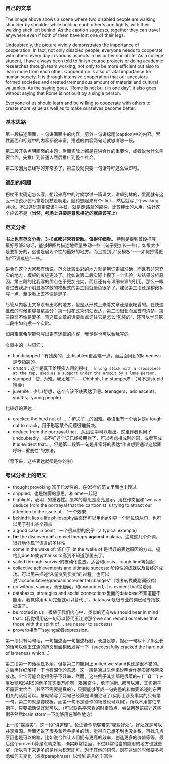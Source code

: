 ### 自己的文章

The image above shows a scene where two disabled people are walking shoulder by shoulder while holding each other's arm tightly, with their walking stick left behind. As the caption suggests, together they can travel anywhere even if both of them have lost one of their legs.

Undoubtedly, the picture vividly demonstrates the importance of cooperation. In fact, not only disabled people, everyone needs to cooperate with others every day in various aspects in his or her social life. As a college student, I have always been told to finish course projects or doing academic researches through team working, not only to be more efficient but also to learn more from each other. Cooperation is also of vital importance for human society. It is through intensive  cooperation that our ancestors formed societies and created tremendous amount of material and cultural valuables. As the saying goes, “Rome is not built in one day”, it also goes without saying that Rome is not built by a single person.

Everyone of us should learn and be willing to cooperate with others to create more value as well as to make ourselves become better.

### 基本思路

第一段描述画面，一句讲画面中的内容，另外一句讲标题(caption)中的内容。索性画面和标题中的内容都很丰富，描述的内容两句话就够凑够一段。

第二段开头点明画面的主题，后面实际上都是在讲合作的重要性，或者说为什么需要合作，先推广到普通人然后推广到整个社会。

第二段因为已经写的非常多了，第三段就只要一句话呼吁这么做即可。

### 遇到的问题

拐杖不太确定怎么写，想起来高中的时候学过一篇课文，讲卓别林的，里面就有这么一段说小乞丐拿着拐杖走啊走。隐约想起来有个stick，然后就写了个walking stick。不过这玩意更应该叫手杖，就是走路拿的那种，比较绅士的人用，估计这个应该不是（__当然，考场上只要是意思相近的就应该写上__）

### 范文分析

__书上也有范文分析，3~6点都非常有帮助。值得仔细看。__ 特别是提到首段描写，最好写够3句话，能够把图片描述地尽量生动一些（句子更加长一些）。如果太少是要扣分的，这也是展现个性的最好的地方。而且提到了“反模板”——如何抄得更加“不漏痕迹”一些。

讲合作这个大家都有话说，范文比较出彩的地方就是用词更加准确，而且有非常充实的地方，模板的痕迹更淡了。比如说第二段实际上攒了一个实验，从结果分析原因。第三段的比我写的优点在于更加充实，而且还有有详细来源的引用。那么一眼看过去我那个明显凑字数的模板式的第三段就逊色很多了。建议第三段还是稍微多写一点，至少看上去不像是混子。

尽管从内容上文章没有出彩的地方，但是从形式上来看文章还是很吃香的。在快速批改的时候更容易拿高分：第一段花式秀词汇表达，第二段很长而且首句清楚，第三段又不像是混子。背这篇文章的话要重点记住它是怎么“包装的”，还可以学习第二段中如何攒一个实验。

如果宝宝希望能够写出更有逻辑的内容，我觉得也可以看我写的。

文章中的一些词汇：

+ handicapped：有残疾的，比disabled更高端一点，而后面用到的lameness是专指跛的。
+ crutch：这个是真正给残疾人用的拐杖， `a long stick with a crosspiece at the top, used as a support under the armpit by a lame person. `
+ stumped：使...为难。我太难了——Ohhhhh, I'm stumped!!! （可不是stupid哦😂）
+ juvenile：少年(想想，这个应该不缺表达了吧...teenagers，adolescents, youths，young people)

比较好的表达：

+ cracked the hard nut of ... ：解决了...的困难。英语里有一个表达是a tough nut to crack，用于形容某个问题很难解决。
+ deduce from the portrayal that ...从画面中可以看出。这里作者也用了undoubtedly，搞不好这个词已经被用烂了，可以考虑换成别的词，或者写成It is evident that...。但是第二段第一句是非常好的表达“作者想要通过这幅画呼吁...重要性”的方法。

（背下来，这些表达就都是你的啦）

### 考试分析上的范文

+ thought provoking 富于启发性的，在05年的范文里面也出现过。
+ crippled，也是跛脚的意思，和lame一起记
+ highlight，表明...的重要性。原本的意思是高亮显示。用在作文里和"we can deduce from the portrayal that the cartoonist is trying to attract our attention to the issue of ..."一个效果
+ behind it lies a life philosophy后面还可以用that引导一个同位语从句，也可以用于引出某个观点
+ a good case in point：一个很典型的例子（a typical example）
+ __for__ the discovery __of__ a novel therapy __against__ malaria，注意这几个介词，很好地体现了语言的多样性
+ come in the wake of: 源自于. in the wake of 是很好的表达原因的方式，逼格比due to或者thanks to高到不知道那里去了。
+ sailed through: survive的被动化说法，适合和crisis，tough time等搭配
+ collective achievements and ultimate success: 阶段性的成就以及最终的成功。可以用来描述“从量变到质变”的过程。也可以说“accumulative/gradual/incremental changes”（或者转换成副词形式）
+ go without saying，毫无疑问。和undoubted, it is evident that换着用
+ databases, strategies and social connections里面的database不知道能不能用，我觉得用data完全就可以替代了，database是很专业的词已经专指数据库了。
+ be rooted in us：根植于我们内心中，类似的还有we should bear in mind that...(我觉得用这一句可以替代王江涛那个we can remind ourselves that those with the spirit of ... are nearer to success)
+ proverb相当于saying或者expression。

第一段只有两句话，一句描述画一句描述标题，长度足够。担心一句写不了那么长的话可以像王江涛的范文里面稍微发挥一下（successfully cracked the hard nut of lameness which...）

第二段第一句话稍显多余，但是第二句能用上united we stand也还是很不错的。之后再详细解释一下也有深化的意思。这一段是通过举例来说明合作确实能够带来成功。宝宝可能会觉得例子不好举，然而，这些例子其实都是很菜的┑(￣Д ￣)┍屠呦呦和SARS的例子其实很万能啊，艰苦奋斗，勇于创新...都可以用，其实例子不需要太恰当（甚至不需要是真的），只要能够写成一句完整的和你要论述的东西相关的话就可以。屠呦呦写了两句已经算是详细论证了(实际上涉及事实的只有第一句，第二句就是套模板，而第一句不是合作的场景也可以用)。所以不用害怕举例子，只要把话说好就可以。（可以联系平常看的时事热点，尝试用英语描述这些例子然后brain storm一下能够用在哪些地方）

上一段“摆事实”，这一段“讲道理”。论证合作能够带来“哪些好处”。好处就是可以共享资源。后面还说了很多和竞争相关的话，觉得自己想不到也没关系，再找几点原因也是可以的嘛，比如说合作让人们拥有更高的效率，创造更多的价值等等。最后这个proverb算是点睛之笔，确实非常恰当，不过非常恰当的能用的地方也就更窄，所以背下来更多的是作为积累即可。对于其他的词句，则在背诵的时候要多考虑如何去变化（或者paraphrase）以增加语言的丰富性